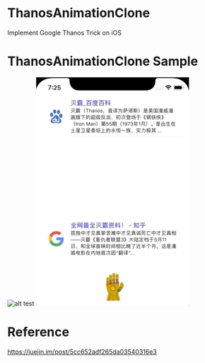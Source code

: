 # ThanosAnimationClone
Implement Google Thanos Trick on iOS

# ThanosAnimationClone Sample
![alt test](Images/preview1.gif)
![alt test](Images/preview2.gif)

# Reference
https://juejin.im/post/5cc652adf265da03540316e3

